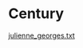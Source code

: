 # Century


[julienne_georges.txt](https://github.com/Lieul000/Century/files/15077400/julienne_georges.txt)
